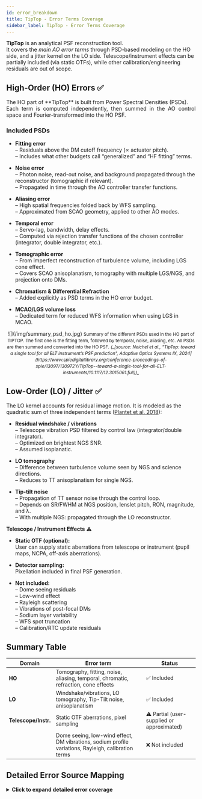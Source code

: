 ```yaml
---
id: error_breakdown
title: TipTop - Error Terms Coverage
sidebar_label: TipTop - Error Terms Coverage
---
```


<p align="justify">

<!-- **TipTop** reconstructs the long-exposure PSF by convolving a High-Order (HO) PSF with a Low-Order (LO) jitter kernel. -->
**TipTop** is an analytical PSF reconstruction tool. <br/>
It covers the _main AO error terms_ through PSD-based modeling on the HO side, and a jitter kernel on the LO side. Telescope/instrument effects can be partially included (via static OTFs), while other calibration/engineering residuals are out of scope.
<!-- It models the _main AO-related error terms_ (HO and LO), but does **not** include all telescope/instrument residuals found in full E2E simulators. -->
</p>

## High-Order (HO) Errors ✅
<p align="justify">
The HO part of **TipTop** is built from Power Spectral Densities (PSDs). <br/>
Each term is computed independently, then summed in the AO control space and Fourier-transformed into the HO PSF.
</p>

### Included PSDs
- **Fitting error** <br/>
    – Residuals above the DM cutoff frequency (∝ actuator pitch).<br/>
    – Includes what other budgets call “generalized” and “HF fitting” terms.

- **Noise error**<br/>
    – Photon noise, read-out noise, and background propagated through the reconstructor (tomographic if relevant).<br/>
    – Propagated in time through the AO controller transfer functions.

- **Aliasing error**<br/>
    – High spatial frequencies folded back by WFS sampling.<br/>
    – Approximated from SCAO geometry, applied to other AO modes.

- **Temporal error**<br/>
    – Servo-lag, bandwidth, delay effects.<br/>
    – Computed via rejection transfer functions of the chosen controller (integrator, double integrator, etc.).

- **Tomographic error**<br/>
    – From imperfect reconstruction of turbulence volume, including LGS cone effect.<br/>
    – Covers SCAO anisoplanatism, tomography with multiple LGS/NGS, and projection onto DMs.

- **Chromatism & Differential Refraction**<br/>
    – Added explicitly as PSD terms in the HO error budget.

- **MCAO/LGS volume loss**<br/>
    – Dedicated term for reduced WFS information when using LGS in MCAO.

<p align="center">
![](/img/summary_psd_ho.jpg)
<small> Summary of the different PSDs used in the HO part of TIPTOP. The first one is the fitting term, followed by temporal, noise, aliasing, etc. All PSDs are then summed and converted into the HO PSF.</small>
<em><small>(_[source: Neichel et al., "TipTop: toward a single tool for all ELT instrument’s PSF prediction", Adaptive Optics Systems IX, 2024](https://www.spiedigitallibrary.org/conference-proceedings-of-spie/13097/130972Y/TipTop--toward-a-single-tool-for-all-ELT-instruments/10.1117/12.3015061.full))_</small></em>
</p>

## Low-Order (LO) / Jitter ✅

The LO kernel accounts for residual image motion.
It is modeled as the quadratic sum of three independent terms ([Plantet et al. 2018](https://doi.org/10.1117/12.2313175)):

- **Residual windshake / vibrations**<br/>
– Telescope vibration PSD filtered by control law (integrator/double integrator).<br/>
– Optimized on brightest NGS SNR.<br/>
– Assumed isoplanatic.

- **LO tomography**<br/>
– Difference between turbulence volume seen by NGS and science directions.<br/>
– Reduces to TT anisoplanatism for single NGS.

- **Tip-tilt noise**<br/>
– Propagation of TT sensor noise through the control loop.<br/>
– Depends on SR/FWHM at NGS position, lenslet pitch, RON, magnitude, and λ.<br/>
– With multiple NGS: propagated through the LO reconstructor.

**Telescope / Instrument Effects** ⚠️

- **Static OTF (optional):**<br/>
User can supply static aberrations from telescope or instrument (pupil maps, NCPA, off-axis aberrations).

- **Detector sampling:**<br/>
Pixellation included in final PSF generation.

- **Not included:**<br/>
– Dome seeing residuals<br/>
– Low-wind effect<br/>
– Rayleigh scattering<br/>
– Vibrations of post-focal DMs<br/>
– Sodium layer variability<br/>
– WFS spot truncation<br/>
– Calibration/RTC update residuals<br/>

## Summary Table

| Domain               | Error term                                                                                          | Status                                     |
| -------------------- | --------------------------------------------------------------------------------------------------- | ------------------------------------------ |
| **HO**               | Tomography, fitting, noise, aliasing, temporal, chromatic, refraction, cone effects                 | ✅ Included                                 |
| **LO**               | Windshake/vibrations, LO tomography, Tip-Tilt noise, anisoplanatism                       | ✅ Included                                 |
| **Telescope/Instr.** | Static OTF aberrations, pixel sampling                                                              | ⚠️ Partial (user-supplied or approximated) |
|            | Dome seeing, low-wind effect, DM vibrations, sodium profile variations, Rayleigh, calibration terms | ❌ Not included   |

## Detailed Error Source Mapping

<details>
  <summary><strong> Click to expand detailed error coverage </strong></summary>
| Category                | Error Source                             | In TipTop?     | Notes                                                                            |
| ----------------------- | ---------------------------------------- | -------------- | -------------------------------------------------------------------------------- |
| **High Orders**         | Tomographic error                        | ✅ Included   | Included in HO spatio-temporal PSD (MMSE / POLC, cone effect).                  |
|                         | Generalized fitting error                | ✅ Included    | Covered by DM fitting PSD (actuator pitch).                                      |
|                         | HF fitting error                         | ⚠️ Partial     | Absorbed in fitting term, not a separate PSD.                                    |
|                         | Measurement noise error                  | ✅ Included    | WFS noise propagated through reconstructor + temporal loop |
|                         | Temporal error                           | ✅ Included     | Servo-lag / bandwidth explicitly modeled.                                 |
| **Reference Loop**      | Correction residual                      | ✅ Included     | Combination of fitting + temporal + noise + aliasing.                           |
|                         | Truncation error                         | ❌ Not included | WFS spot truncation (elongated sodium) not modeled.                             |
|                         | Sodium Profile Variations                | ❌ Not included | Not included; assumes fixed sodium profile.                            |
|                         | Propagation of atmospheric disturbances  | ✅ Included     | Encoded in tomography PSD.                                                       |
|                         | Non common field aberrations             | ⚠️ Partial     | Can be added via static OTF if user provides maps.                               |
| **MORFEO relay**        | Design, Manufacturing, Alignment of PFRO | ❌ Not included | Instrument residuals not modeled.                                                |
|                         | Optical effects of air in the PFRO       | ❌ Not included | Not included.                                                                     |
|                         | Fitting error on DM1                     | ✅ Included     | Included via DM fitting PSD (configurable).                                     |
|                         | Fitting error on DM2                     | ✅ Included     | Same as above.                                                                   |
|                         | Vibrations of post focal DMs             | ❌ Not included | Not modeled (only telescope windshake).                                               |
| **Calibration errors**  | Actuators / sub-apertures mismatch       | ❌ Not included | Not explicitly included.                                                             |
|                         | Periodic update of RTC control matrices  | ❌ Not included | Not modeled.                                                                     |
| **Telescope**           | Residual HO Telescope (M1 & M2)          | ⚠️ Partial     | Can be included as static OTF (if provided).                                      |
|                         | Telescope dome seeing residual           | ❌ Not included | Not included.                                                                    |
|                         | Low-Wind Effect                          | ❌ Not included | Not modeled.                                                                     |
|                         | Telescope Off-Axis aberrations           | ⚠️ Partial     | Possible via static OTF if maps supplied.                                     |
| **Low Orders**          | Residual Windshake                       | ✅ Included     | Modeled in LO kernel via vibration PSD + controller.         |
|                         | Tomographic error                        | ✅ Included     | LO tomography, reduces to Tip-Tilt anisoplanatism if single NGS.                         |
|                         | Temporal + Measurement noise error       | ✅ Included     | Tip-Tilt noise propagated through loop.                          |
| **Field average focus** | Temporal + Measurement noise error       | ⚠️ Partial      | Focus variations across field not explicitly separated; Not isolated; some contribution in LO error budgets.         |
|                         | Anisoplanatism error                     | ✅ Included     | Covered by LO tomography.                                                         |
|                         | Telescope                                | ⚠️ Partial      | Jitter kernel includes telescope vibration; no dome seeing.                      |
| **Other errors**        | Atmospheric Chromatism                   | ✅ Included     | Explicit PSD term in HO.                                                         |
|                         | Rayleigh scattering                      | ❌ Not included | Not modeled.                                                                     |
|                         | Non-modelled errors                      | ❌ Not included | By definition.                                                                   |
|                         | Contingency                              | ❌ Not included | By definition.                                                                   |


✅ Included → TIPTOP computes it. <br/>
⚠️ Partial → only if user provides static inputs, or absorbed in another term.<br/>
<!-- ❌ Not included → completely outside scope. <br/> -->

</details>

<!-- ## What Error Terms Does TipTop include?

<p align="justify">
**TipTop** reconstructs the long-exposure PSF by convolving a High-Order (HO) PSF with a Low-Order (LO) jitter kernel.
The HO part is mainly driven by LGS/atmosphere geometry and HO control, while the LO part (tip-tilt jitter) depends on NGS and their control loop. Both contributions are combined to deliver the science PSF, possibly over a field grid and at multiple wavelengths. <br/>
<em><small>(_[source: Neichel et al., "TIPTOP: a new tool to efficiently predict your favorite AO PSF", Adaptive Optics Systems VII, 2021](https://arxiv.org/abs/2101.06486))_</small></em>

Technically, TipTop is divided into two components : the low-order (LO) and high-order (HO) parts. As detailed in Neichel et al. (2020), the LO component generates jitter maps across the field based on the selected NGS constellation, wind shake/vibrations, and LO WFS measurements, which makes it particularly useful for wide-field simulations and asterism selection. On the other hand, the HO component models the
spatial frequencies higher than tip and tilt. The final PSF is obtained by convolving the HO PSF with the jitter kernels at different field positions.

These errors arise from the inherent limitations of real AO systems in fully correcting wavefront distortions caused by atmospheric turbulence due to engineering and physical limitations. In this context, the following common AO-related errors can be
listed :

— Fitting error ;
— Spatio-temporal error ;
— Anisoplanatism ;
— Differential refraction ;
— Chromatic aberration ;
— Aliasing ;
— WFS noise ;

<p align="center">
![](/img/summary_psd_ho.jpg)
</p>

### 1) High-Order (HO) Phase PSD

The HO part of the PSF is obtained from the PSD of the AO-corrected phasethe sum of independent PSDs:

- Fitting error: spatial frequencies above the DM correction radius (≈ 1/(2·actuator pitch)); depends mostly on seeing (weak sensitivity to L₀). 
- Noise: WFS photon/RON/background noise propagated through the reconstructor (including tomography) and temporal loop filter. Either provide WFS parameters (pixels/subap, RON, throughput, pixel scale) or a direct noise variance (rad²).
- Aliasing: high frequencies folded back by WFS sampling, propagated through the control loop. Computed in SCAO then applied to other modes (impact on PSF morphology is usually modest). 
- Spatio-temporal error: combination of spatial reconstruction (tomography, DM projection, SCAO anisoplanatism) and temporal error (bandwidth, delay), handled via POLC+MMSE. Layers are stretched with LGS geometry to capture cone effect. 

#### Additional HO error terms in the code

- Chromatism and Differential Refraction: explicitly added to the PSD. 
- LGS Focal Anisoplanatism (SLAO): cone effect included when only one finite-altitude LGS is used.
- Reduced wavefront sensing volume in MCAO (LGS): extra MCAO-specific LGS error term.

#### Controller filters
- Rejection/aliasing/noise transfer functions are computed from integrator control parameters (gain, latency, frame rate) and injected into the PSD.

#### Fast WFE breakdown
- A lightweight errorBreakdown routine estimates order-of-magnitude HO terms: DM fitting, WFS aliasing, HO servo-lag, HO noise (plus TT servo-lag if TT loop enabled). Given in nm RMS using $(D/r₀)^{5/3}, (pitch/r₀)^{5/3}$, etc

### 2) Low-Order (LO) Jitter Kernel

The residual tip-tilt jitter is modeled as the quadratic sum of three independent terms (Plantet+2018 approach, adapted): 
- Wind-shake / vibrations: telescope vibrations modeled with a temporal PSD filtered by a control law (single/double integrator), optimized for the brightest NGS SNR. Treated as isoplanatic.
- LO tomography: difference in turbulence volume seen by science vs. NGS directions. For a single NGS, reduces to classical anisoplanatism. 
- LO noise: tip-tilt sensor noise propagated through the integrator loop. Depends on SR/FWHM at the NGS location (from HO PSF), lenslet pitch, RON, NGS magnitude, and LO wavelength. With multiple NGS, noise is propagated through the LO reconstructor. 

#### Implementation details

- Explicit computation of TT noise per NGS (variance in mas² → nm², normalized by number of subapertures) and wind/vibration residuals from PSD × controller.
- An empirical TT aliasing term can be added from the difference between FWHM and diffraction-limited FWHM.

### 3) Telescope/Instrument Effects
- Static pupil & NCPA/telescope aberrations: TIPTOP can include a static OTF (real pupil, masks, static modes), and produce the corresponding diffraction-limited OTF. User-supplied maps are supported.
- Detector sampling: final PSF accounts for pixel sampling.
- Chromatism & differential refraction: modeled as extra HO PSD terms (see above).

### 4) Quick Summary Table
| Domain          | Term                          | What it represents   | Key dependencies                                                     |
| --------------- | ----------------------------- |----------------------|--------------------------------------------------------------------- |
| **HO** | Fitting| DM can’t fit high-spatial-freq turbulence above control radius. | Seeing, actuator pitch.                  |
|        | Noise |Measurement noise (photon + readout) propagated by reconstructor.| WFS noise → reconstructor + temporal loop.|
|        | Aliasing | High-freq turbulence aliases into WFS bandwidth| WFS sampling fold-over (computed in SCAO).       |
|        | Spatio-temporal | Bandwidth/latency error from finite frame rate & delays| Tomography + DM projection + bandwidth/delay (cone effect with LGS).|
|        | Chromatism |WFS @λWFS vs science @λsci (dispersion/response mismatch)| Extra PSD terms.           |
|        | Diff. Refraction | Differential pointing/focus with zenith angle and wavelength. | Source geometry, zenith. |        
|        | LGS Focal Anisoplanatism      | Off-axis degradation.  | Cone effect for single LGS.                                           |
|        | MCAO volume loss (LGS)        |                      | Extra error term in MCAO geometry.                                    |
| **LO (jitter)** | Wind/vibrations               |                      | Vibration PSD × controller (isoplanatic).                             |
|                 | LO tomography                 |                      | NGS geometry; reduces to anisoplanatism with 1 NGS.                   |
|                 | LO noise                      |                      | TT sensor noise → loop; depends on NGS SR/FWHM, pitch, RON, λ_LO.     |
Additional jitter
Extra image jitter (mas) mapped to nm eq.
User-set “fudge” term
explicit jitter fields


✅ In summary:

- TIPTOP fully includes the core AO error terms: fitting, noise, aliasing, temporal, tomographic (HO+LO), vibrations/windshake, chromatism, differential refraction.
- Not included: truncation, sodium profile variability, NCPA (unless static OTF provided), dome seeing, low-wind effect, Rayleigh scattering, calibration/RTC update effects.
- Partial: telescope residuals/off-axis aberrations (via user-supplied static OTF), HF fitting, field-average focus.
</p> -->
<!-- 
<details>
  <summary><strong> Simulation contents </strong></summary>
| Error Term                                        | In TIPTOP? | Notes                                                                                  |
| ------------------------------------------------- | ---------- | -------------------------------------------------------------------------------------- |
| **High Orders**                                   |            |                                                                                        |
| Tomographic error                                 | Yes        | Included in HO spatio-temporal PSD (MMSE, POLC).                                       |
| Generalized fitting error                         | Yes        | DM fitting term (beyond cutoff frequency).                                             |
| HF fitting error                                  | Partial    | High-frequency fitting approximated as part of DM fitting.                             |
| Measurement noise error                           | Yes        | WFS noise propagated through reconstructor and temporal loop.                          |
| Temporal error                                    | Yes        | Servo-lag/bandwidth explicitly modeled.                                                |
| **Reference Loop**                                |            |                                                                                        |
| Correction residual                               | Yes        | Represented by combination of fitting + temporal + noise + aliasing.                   |
| Truncation error                                  | No         | WFS spot truncation (due to sodium elongation/footprint) not modeled.                  |
| Sodium Profile Variations                         | No         | Not included; TIPTOP assumes fixed sodium profile.                                     |
| Propagation of atmospheric disturbances           | Yes        | Encoded in PSD tomography + cone effect (LGS geometry).                                |
| Non common field aberrations                      | No         | NCPA not modeled unless provided as static OTF.                                        |
| **MORFEO relay**                                  |            |                                                                                        |
| Residual Design, Manufacturing, Alignment of PFRO | No         | Instrumental design residuals not modeled.                                             |
| Optical effects of air in the PFRO                | No         | Not included.                                                                          |
| Fitting error on DM1                              | Yes        | Captured in DM fitting (if DM1 is in config).                                          |
| Fitting error on DM2                              | Yes        | Same as above (configurable DM geometry).                                              |
| Vibrations of post focal DMs                      | No         | Not modeled; vibrations only treated as telescope wind-shake.                          |
| **Calibration errors**                            |            |                                                                                        |
| Actuators / sub-apertures mismatch                | No         | Not explicitly included.                                                               |
| Periodic update of RTC control matrices           | No         | Not modeled.                                                                           |
| **Telescope**                                     |            |                                                                                        |
| Residual HO Telescope (M1 & M2)                   | Partial    | Static OTF aberrations can be supplied externally.                                     |
| Telescope dome seeing residual                    | No         | Dome seeing not included.                                                              |
| Low-Wind Effect                                   | No         | Not modeled.                                                                           |
| Telescope Off-Axis aberrations                    | Partial    | Can be included as static OTF if user provides maps.                                   |
| **Atmospheric Chromatism**                        | Yes        | Explicit chromatic term added in PSD.                                                  |
| **Rayleigh scattering**                           | No         | Not included.                                                                          |
| **Low Orders**                                    |            |                                                                                        |
| Residual Windshake                                | Yes        | Modeled in LO kernel via vibration PSD.                                                |
| Tomographic error (LO)                            | Yes        | LO tomography included (anisoplanatism if 1 NGS).                                      |
| Temporal + Measurement noise error (LO)           | Yes        | Tip-tilt noise propagated through loop.                                                |
| **Field average focus**                           | Partial    | Focus variations across field not explicitly separated; partly absorbed in tomography. |
| Temporal + Measurement noise error (focus)        | Partial    | Not isolated; some contribution in LO error budgets.                                   |
| Anisoplanatism error                              | Yes        | LO tomography covers TT anisoplanatism.                                                |
| Telescope (LO)                                    | Partial    | Jitter kernel can include telescope vibrations, but not dome seeing/low-wind.          | -->

<!-- </details> --> 
